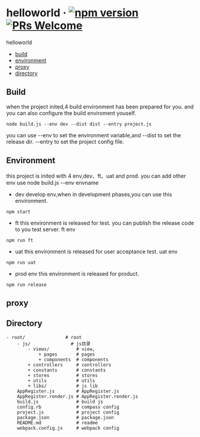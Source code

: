 # helloworld &middot; [![npm version](https://badge.fury.io/js/spencer-kit-project-templates.svg)](https://badge.fury.io/js/spencer-kit-project-templates) [![PRs Welcome](https://img.shields.io/badge/PRs-welcome-brightgreen.svg?style=flat-square)](http://makeapullrequest.com)

helloworld

* [build](#build)
* [environment](#environment)
* [proxy](#proxy)
* [directory](#directory)

## Build
when the project inited,4 build environment has been prepared for you.
and you can also configure the build enviroment youself.

```
node build.js --env dev --dist dist --entry project.js
```
you can use --env to set the environment variable,and --dist to set the release dir.
--entry to set the project config file.

## Environment
this project is inited with 4 env,dev、ft、uat and prod.
you can add other env use node build.js --env envname
* dev
develop env,when in development phases,you can use this environment.

```
npm start
```

* ft
this environment is released for test. you can publish the release code to you test server.
ft env
```
npm run ft
```
* uat 
this environment is released for user acceptance test.
uat env

```
npm run uat
```

* prod env
this environment is released for product.
```
npm run release
```

## proxy

## Directory

```
- root/               # root
    - js/               # js目录
        - views/          # view,
            + pages       # pages
            + components  # components
        + controllers     # controllers
        + constants       # constants
        + stores          # stores
        + utils           # utils
        + libs/           # js lib
    AppRegister.js        # AppRegister.js
    AppRegister.render.js # AppRegister.render.js
    build.js              # build js
    config.rb             # compass config
    project.js            # project config
    package.json          # package.json
    README.md             # readme
    webpack.config.js     # webpack config
```
